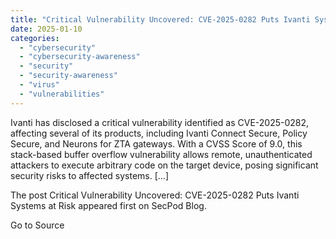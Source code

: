 ```yaml
---
title: "Critical Vulnerability Uncovered: CVE-2025-0282 Puts Ivanti Systems at Risk"
date: 2025-01-10
categories: 
  - "cybersecurity"
  - "cybersecurity-awareness"
  - "security"
  - "security-awareness"
  - "virus"
  - "vulnerabilities"
---
```


Ivanti has disclosed a critical vulnerability identified as CVE-2025-0282, affecting several of its products, including Ivanti Connect Secure, Policy Secure, and Neurons for ZTA gateways. With a CVSS Score of 9.0, this stack-based buffer overflow vulnerability allows remote, unauthenticated attackers to execute arbitrary code on the target device, posing significant security risks to affected systems. \[…\]

The post Critical Vulnerability Uncovered: CVE-2025-0282 Puts Ivanti Systems at Risk appeared first on SecPod Blog.

Go to Source
